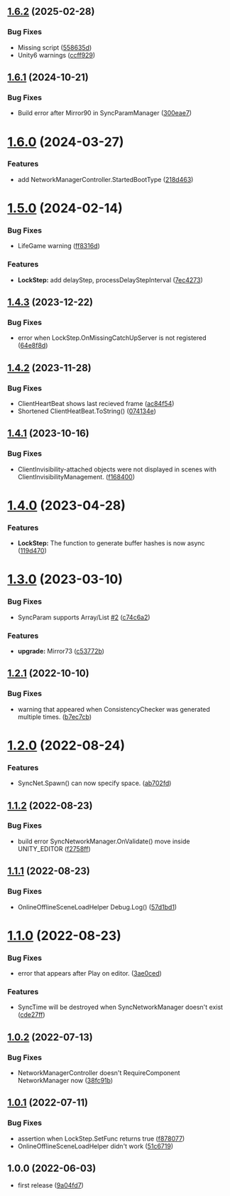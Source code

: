 ## [1.6.2](https://github.com/fuqunaga/SyncUtilForMirror/compare/v1.6.1...v1.6.2) (2025-02-28)


### Bug Fixes

* Missing script ([558635d](https://github.com/fuqunaga/SyncUtilForMirror/commit/558635de9036187be5a014c4277567e7e24169f0))
* Unity6 warnings ([ccff929](https://github.com/fuqunaga/SyncUtilForMirror/commit/ccff9298ba08cdca4bbdd62913bf9bba26cac514))

## [1.6.1](https://github.com/fuqunaga/SyncUtilForMirror/compare/v1.6.0...v1.6.1) (2024-10-21)


### Bug Fixes

* Build error after Mirror90 in SyncParamManager ([300eae7](https://github.com/fuqunaga/SyncUtilForMirror/commit/300eae70f0e72ee73d58d3bf219d3e794ee4a36a))

# [1.6.0](https://github.com/fuqunaga/SyncUtilForMirror/compare/v1.5.0...v1.6.0) (2024-03-27)


### Features

* add NetworkManagerController.StartedBootType ([218d463](https://github.com/fuqunaga/SyncUtilForMirror/commit/218d46320337ca74bffb8020ab8de4d05f692fd7))

# [1.5.0](https://github.com/fuqunaga/SyncUtilForMirror/compare/v1.4.3...v1.5.0) (2024-02-14)


### Bug Fixes

* LifeGame warning ([ff8316d](https://github.com/fuqunaga/SyncUtilForMirror/commit/ff8316dda1ae413b0540f3ae6cbaf8319a80affa))


### Features

* **LockStep:** add delayStep, processDelayStepInterval ([7ec4273](https://github.com/fuqunaga/SyncUtilForMirror/commit/7ec42731e3979e87ca25561b36ed2b0033052684))

## [1.4.3](https://github.com/fuqunaga/SyncUtilForMirror/compare/v1.4.2...v1.4.3) (2023-12-22)


### Bug Fixes

* error when LockStep.OnMissingCatchUpServer is not registered ([64e8f8d](https://github.com/fuqunaga/SyncUtilForMirror/commit/64e8f8df8b4cdc3929b78a160afc3615cc5cd6a8))

## [1.4.2](https://github.com/fuqunaga/SyncUtilForMirror/compare/v1.4.1...v1.4.2) (2023-11-28)


### Bug Fixes

* ClientHeartBeat shows last recieved frame ([ac84f54](https://github.com/fuqunaga/SyncUtilForMirror/commit/ac84f540a7f80dfedf1f542d309af02eea49cc6f))
* Shortened ClientHeatBeat.ToString() ([074134e](https://github.com/fuqunaga/SyncUtilForMirror/commit/074134e2bd52c4629d117e18b939c9e4835dec0d))

## [1.4.1](https://github.com/fuqunaga/SyncUtilForMirror/compare/v1.4.0...v1.4.1) (2023-10-16)


### Bug Fixes

* ClientInvisibility-attached objects were not displayed in scenes with ClientInvisibilityManagement. ([f168400](https://github.com/fuqunaga/SyncUtilForMirror/commit/f16840035654988100948a0a07ba6e77d74cb900))

# [1.4.0](https://github.com/fuqunaga/SyncUtilForMirror/compare/v1.3.0...v1.4.0) (2023-04-28)


### Features

* **LockStep:** The function to generate buffer hashes is now async ([119d470](https://github.com/fuqunaga/SyncUtilForMirror/commit/119d4701c010cabcae49bbeb092fbbd88be80a39))

# [1.3.0](https://github.com/fuqunaga/SyncUtilForMirror/compare/v1.2.1...v1.3.0) (2023-03-10)


### Bug Fixes

* SyncParam supports Array/List [#2](https://github.com/fuqunaga/SyncUtilForMirror/issues/2) ([c74c6a2](https://github.com/fuqunaga/SyncUtilForMirror/commit/c74c6a25f8a01e99e1ba02c6c62e9b93b45f5a24))


### Features

* **upgrade:** Mirror73 ([c53772b](https://github.com/fuqunaga/SyncUtilForMirror/commit/c53772b625d61095bf2f42b88cb16b7248b2ae52))

## [1.2.1](https://github.com/fuqunaga/SyncUtilForMirror/compare/v1.2.0...v1.2.1) (2022-10-10)


### Bug Fixes

* warning that appeared when ConsistencyChecker was generated multiple times. ([b7ec7cb](https://github.com/fuqunaga/SyncUtilForMirror/commit/b7ec7cbf16c7988ad2aa66ce66d77e6d89140a40))

# [1.2.0](https://github.com/fuqunaga/SyncUtilForMirror/compare/v1.1.2...v1.2.0) (2022-08-24)


### Features

* SyncNet.Spawn() can now specify space. ([ab702fd](https://github.com/fuqunaga/SyncUtilForMirror/commit/ab702fdb65bc0ed91f8ec3247b19948540673108))

## [1.1.2](https://github.com/fuqunaga/SyncUtilForMirror/compare/v1.1.1...v1.1.2) (2022-08-23)


### Bug Fixes

* build error SyncNetworkManager.OnValidate() move inside UNITY_EDITOR ([f2758ff](https://github.com/fuqunaga/SyncUtilForMirror/commit/f2758ff478a6081c0e97095526bfda12d3771cbb))

## [1.1.1](https://github.com/fuqunaga/SyncUtilForMirror/compare/v1.1.0...v1.1.1) (2022-08-23)


### Bug Fixes

* OnlineOfflineSceneLoadHelper Debug.Log() ([57d1bd1](https://github.com/fuqunaga/SyncUtilForMirror/commit/57d1bd1174bf8fcfc9f96308de989a33d7278380))

# [1.1.0](https://github.com/fuqunaga/SyncUtilForMirror/compare/v1.0.2...v1.1.0) (2022-08-23)


### Bug Fixes

*  error that appears after Play on editor. ([3ae0ced](https://github.com/fuqunaga/SyncUtilForMirror/commit/3ae0ced6820c5c3c39f92fc7da99f7ae1a228c36))


### Features

* SyncTime will be destroyed when SyncNetworkManager doesn't exist ([cde27ff](https://github.com/fuqunaga/SyncUtilForMirror/commit/cde27ffacc4393181c7638324a1708fe545b4647))

## [1.0.2](https://github.com/fuqunaga/SyncUtilForMirror/compare/v1.0.1...v1.0.2) (2022-07-13)


### Bug Fixes

* NetworkManagerController doesn't RequireComponent NetworkManager now ([38fc91b](https://github.com/fuqunaga/SyncUtilForMirror/commit/38fc91b49635fea7e2611ff5c6766ce5cafb3601))

## [1.0.1](https://github.com/fuqunaga/SyncUtilForMirror/compare/v1.0.0...v1.0.1) (2022-07-11)


### Bug Fixes

* assertion when LockStep.SetFunc returns true ([f878077](https://github.com/fuqunaga/SyncUtilForMirror/commit/f878077412e7c3ebdbb373d7921ccff31318965b))
* OnlineOfflineSceneLoadHelper didn't work ([51c6719](https://github.com/fuqunaga/SyncUtilForMirror/commit/51c67196033dc144191472173f16bd591612b431))

## 1.0.0 (2022-06-03)

* first release ([9a04fd7](https://github.com/fuqunaga/SyncUtilForMirror/commit/9a04fd701cdfd4db935d72499a7239fbd1e6ce96))
